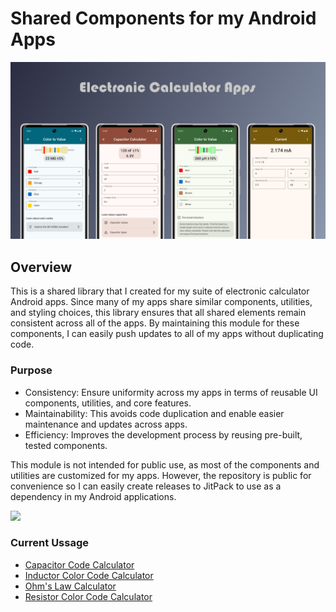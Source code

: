 # Shared Components for my Android Apps

<a href="https://play.google.com/store/apps/dev?id=6118139973869195471" target="_blank">
  <img src="https://github.com/bmcano/android-shared-components/blob/main/library/src/main/developer_header_image.webp" title="feature graphic" alt="feature graphic">
</a>

## Overview 
This is a shared library that I created for my suite of electronic calculator Android apps. 
Since many of my apps share similar components, utilities, and styling choices, this library ensures that all shared elements remain consistent across all of the apps. 
By maintaining this module for these components, I can easily push updates to all of my apps without duplicating code.

### Purpose
- Consistency: Ensure uniformity across my apps in terms of reusable UI components, utilities, and core features.
- Maintainability: This avoids code duplication and enable easier maintenance and updates across apps.
- Efficiency: Improves the development process by reusing pre-built, tested components.

This module is not intended for public use, as most of the components and utilities are customized for my apps. 
However, the repository is public for convenience so I can easily create releases to JitPack to use as a dependency in my Android applications.

[![](https://jitpack.io/v/bmcano/android-shared-components.svg)](https://jitpack.io/#bmcano/android-shared-components)

### Current Ussage
- [Capacitor Code Calculator](https://github.com/bmcano/capacitor-calculator-app)
- [Inductor Color Code Calculator](https://github.com/bmcano/inductor-calculator-app)
- [Ohm's Law Calculator](https://github.com/bmcano/ohms-law-calculator-app)
- [Resistor Color Code Calculator](https://github.com/bmcano/resistance-calculator-app)

